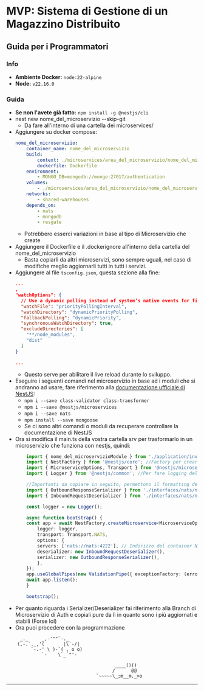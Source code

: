 # MVP: Sistema di Gestione di un Magazzino Distribuito

## Guida per i Programmatori

### Info

- **Ambiente Docker:** `node:22-alpine`
- **Node:** `v22.16.0`

### Guida

- **Se non l'avete già fatto:** ```npm install -g @nestjs/cli```
- nest new nome_del_microservizio --skip-git
  - Da fare all'interno di una cartella dei microservices/
- Aggiungere su docker compose:
    ```yaml
    nome_del_microservizio:
        container_name: nome_del_microservizio
        build:
            context: ./microservices/area_del_microservizio/nome_del_microservizio
            dockerfile: Dockerfile
        environment:
            - MONGO_DB=mongodb://mongo:27017/authentication
        volumes:
            - ./microservices/area_del_microservizio/nome_del_microservizio/src:/usr/src/app/src
        networks:
            - shared-warehouses
        depends_on:
            - nats
            - mongodb
            - resgate
     ```
  - Potrebbero esserci variazioni in base al tipo di Microservizio che create
- Aggiungere il Dockerfile e il .dockerignore all'interno della cartella del nome_del_microservizio
  - Basta copiarli da altri microservizi, sono sempre uguali, nel caso di modifiche meglio aggiornarli tutti in tutti i servizi.
- Aggiungere al file `tsconfig.json`, questa sezione alla fine:
  ```json
  ...
  ,
  "watchOptions": {
    // Use a dynamic polling instead of system’s native events for file changes.
    "watchFile": "priorityPollingInterval",
    "watchDirectory": "dynamicPriorityPolling",
    "fallbackPolling": "dynamicPriority",
    "synchronousWatchDirectory": true,
    "excludeDirectories": [
      "**/node_modules",
      "dist"
    ]
  }

  ...
  ```
  - Questo serve per abilitare il live reload durante lo sviluppo.
- Eseguire i seguenti comandi nel microservizio in base ad i moduli che si andranno ad usare, fare riferimento alla [documentazione ufficiale di NestJS](https://docs.nestjs.com/):
  - ```npm i --save class-validator class-transformer```
  - ```npm i --save @nestjs/microservices```
  - ```npm i --save nats```
  - ```npm install --save mongoose```
  - Se ci sono altri comandi o moduli da recuperare controllare la documentazione di NestJS
- Ora si modifica il main.ts della vostra cartella srv per trasformarlo in un microservizio che funziona con nestjs, quindi:
    ```ts
        import { nome_del_microservizioModule } from './application/inventory.module'; //Modulo Principale
        import { NestFactory } from '@nestjs/core'; //Factory per creare il servizio nest
        import { MicroserviceOptions, Transport } from '@nestjs/microservices'; //Opzioni
        import { Logger } from '@nestjs/common'; //Per fare logging del microservizio

        //Importanti da copiare in seguito, permettono il formatting dei messaggi in entrata ed uscita a nats
        import { OutboundResponseSerializer } from './interfaces/nats/natsMessagesFormatters/outbound-response.serializer';
        import { InboundRequestDeserializer } from './interfaces/nats/natsMessagesFormatters/inbound-response.deserializer';

        const logger = new Logger();

        async function bootstrap() {
        const app = await NestFactory.createMicroservice<MicroserviceOptions>(NomeModule, { //RICORDA DI CAMBIARE I NOMI DEI MODULI
            logger: logger,
            transport: Transport.NATS,
            options: {
            servers: ['nats://nats:4222'], // Indirizzo del container NATS
            deserializer: new InboundRequestDeserializer(),
            serializer: new OutboundResponseSerializer(),
            },
        });
        app.useGlobalPipes(new ValidationPipe({ exceptionFactory: (errors) => new RpcException(errors) }));
        await app.listen();
        }

        bootstrap();

    ```
- Per quanto riguarda i Serializer/Deserializer fai riferimento alla Branch di Microservizio di Auth e copiali pure da lì in quanto sono i più aggiornati e stabili (Forse lol)
- Ora puoi procedere con la programmazione
```
     _._     _,-'""`-._
    (,-.`._,'(       |\`-/|
         `-.-' \ )-`( , o o)
             `-    \`_`"'-   
                    
                                        ____()()
                                       /      @@
                                 `~~~~~\_;m__m._>o    

```

---